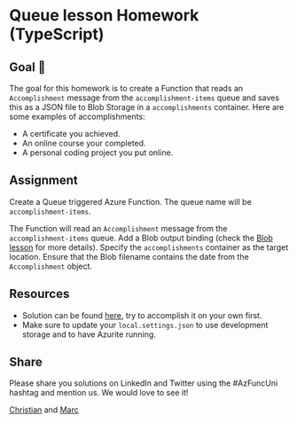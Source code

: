 # Queue lesson Homework (TypeScript)

## Goal 🎯

The goal for this homework is to create a Function that reads an `Accomplishment` message from the `accomplishment-items` queue and saves this as a JSON file to Blob Storage in a `accomplishments` container. Here are some examples of accomplishments:

- A certificate you achieved.
- An online course your completed.
- A personal coding project you put online.

## Assignment

Create a Queue triggered Azure Function. The queue name will be `accomplishment-items`.

The Function will read an `Accomplishment` message from the `accomplishment-items` queue. Add a Blob output binding (check the [Blob lesson](../blob/README.md) for more details). Specify the `accomplishments` container as the target location. Ensure that the Blob filename contains the date from the `Accomplishment` object.

## Resources

- Solution can be found [here](../../../src/typescript/homework/resume-api-queue), try to accomplish it on your own first.
- Make sure to update your `local.settings.json` to use development storage and to have Azurite running.

## Share

Please share you solutions on LinkedIn and Twitter using the #AzFuncUni hashtag and mention us. We would love to see it!

[Christian](https://twitter.com/lechnerc77) and [Marc](https://twitter.com/marcduiker)
